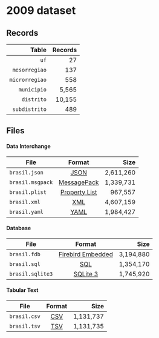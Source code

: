 # 2009 dataset

## Records

|          Table | Records |
| --------------:| -------:|
|           `uf` |      27 |
|  `mesorregiao` |     137 |
| `microrregiao` |     558 |
|    `municipio` |   5,565 |
|     `distrito` |  10,155 |
|  `subdistrito` |     489 |

## Files

#### Data Interchange

| File             | Format                                                       |      Size |
| ---------------- |:------------------------------------------------------------:| ---------:|
| `brasil.json`    | [JSON](https://en.wikipedia.org/wiki/JSON)                   | 2,611,260 |
| `brasil.msgpack` | [MessagePack](https://en.wikipedia.org/wiki/MessagePack)     | 1,339,731 |
| `brasil.plist`   | [Property List](https://en.wikipedia.org/wiki/Property_list) |   967,557 |
| `brasil.xml`     | [XML](https://en.wikipedia.org/wiki/XML)                     | 4,607,159 |
| `brasil.yaml`    | [YAML](https://en.wikipedia.org/wiki/YAML)                   | 1,984,427 |

#### Database

| File             | Format                                                                                 |      Size |
| ---------------- |:--------------------------------------------------------------------------------------:| ---------:|
| `brasil.fdb`     | [Firebird Embedded](https://en.wikipedia.org/wiki/Embedded_database#Firebird_Embedded) | 3,194,880 |
| `brasil.sql`     | [SQL](https://en.wikipedia.org/wiki/SQL)                                               | 1,354,170 |
| `brasil.sqlite3` | [SQLite 3](https://en.wikipedia.org/wiki/SQLite)                                       | 1,745,920 |

#### Tabular Text

| File         | Format                                                      |      Size |
| ------------ |:-----------------------------------------------------------:| ---------:|
| `brasil.csv` | [CSV](https://en.wikipedia.org/wiki/Comma-separated_values) | 1,131,737 |
| `brasil.tsv` | [TSV](https://en.wikipedia.org/wiki/Tab-separated_values)   | 1,131,735 |
